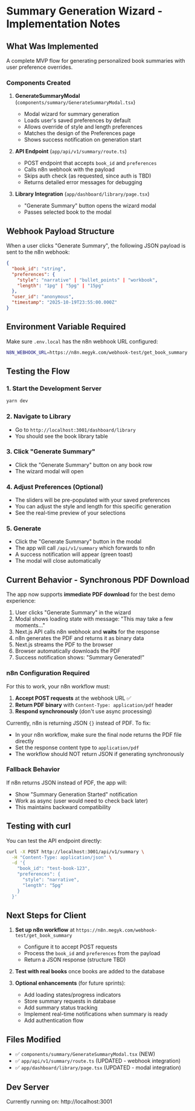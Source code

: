 # Summary Generation Wizard - Implementation Notes

## What Was Implemented

A complete MVP flow for generating personalized book summaries with user preference overrides.

### Components Created

1. **GenerateSummaryModal** (`components/summary/GenerateSummaryModal.tsx`)
   - Modal wizard for summary generation
   - Loads user's saved preferences by default
   - Allows override of style and length preferences
   - Matches the design of the Preferences page
   - Shows success notification on generation start

2. **API Endpoint** (`app/api/v1/summary/route.ts`)
   - POST endpoint that accepts `book_id` and `preferences`
   - Calls n8n webhook with the payload
   - Skips auth check (as requested, since auth is TBD)
   - Returns detailed error messages for debugging

3. **Library Integration** (`app/dashboard/library/page.tsx`)
   - "Generate Summary" button opens the wizard modal
   - Passes selected book to the modal

## Webhook Payload Structure

When a user clicks "Generate Summary", the following JSON payload is sent to the n8n webhook:

```json
{
  "book_id": "string",
  "preferences": {
    "style": "narrative" | "bullet_points" | "workbook",
    "length": "1pg" | "5pg" | "15pg"
  },
  "user_id": "anonymous",
  "timestamp": "2025-10-19T23:55:00.000Z"
}
```

## Environment Variable Required

Make sure `.env.local` has the n8n webhook URL configured:

```bash
N8N_WEBHOOK_URL=https://n8n.megyk.com/webhook-test/get_book_summary
```

## Testing the Flow

### 1. Start the Development Server
```bash
yarn dev
```

### 2. Navigate to Library
- Go to `http://localhost:3001/dashboard/library`
- You should see the book library table

### 3. Click "Generate Summary"
- Click the "Generate Summary" button on any book row
- The wizard modal will open

### 4. Adjust Preferences (Optional)
- The sliders will be pre-populated with your saved preferences
- You can adjust the style and length for this specific generation
- See the real-time preview of your selections

### 5. Generate
- Click the "Generate Summary" button in the modal
- The app will call `/api/v1/summary` which forwards to n8n
- A success notification will appear (green toast)
- The modal will close automatically

## Current Behavior - Synchronous PDF Download

The app now supports **immediate PDF download** for the best demo experience:

1. User clicks "Generate Summary" in the wizard
2. Modal shows loading state with message: "This may take a few moments..."
3. Next.js API calls n8n webhook and **waits** for the response
4. n8n generates the PDF and returns it as binary data
5. Next.js streams the PDF to the browser
6. Browser automatically downloads the PDF
7. Success notification shows: "Summary Generated!"

### n8n Configuration Required

For this to work, your n8n workflow must:

1. **Accept POST requests** at the webhook URL ✅
2. **Return PDF binary** with `Content-Type: application/pdf` header
3. **Respond synchronously** (don't use async processing)

Currently, n8n is returning JSON `{}` instead of PDF. To fix:

- In your n8n workflow, make sure the final node returns the PDF file directly
- Set the response content type to `application/pdf`
- The workflow should NOT return JSON if generating synchronously

### Fallback Behavior

If n8n returns JSON instead of PDF, the app will:
- Show "Summary Generation Started" notification
- Work as async (user would need to check back later)
- This maintains backward compatibility

## Testing with curl

You can test the API endpoint directly:

```bash
curl -X POST http://localhost:3001/api/v1/summary \
  -H "Content-Type: application/json" \
  -d '{
    "book_id": "test-book-123",
    "preferences": {
      "style": "narrative",
      "length": "5pg"
    }
  }'
```

## Next Steps for Client

1. **Set up n8n workflow** at `https://n8n.megyk.com/webhook-test/get_book_summary`
   - Configure it to accept POST requests
   - Process the `book_id` and `preferences` from the payload
   - Return a JSON response (structure TBD)

2. **Test with real books** once books are added to the database

3. **Optional enhancements** (for future sprints):
   - Add loading states/progress indicators
   - Store summary requests in database
   - Add summary status tracking
   - Implement real-time notifications when summary is ready
   - Add authentication flow

## Files Modified

- ✅ `components/summary/GenerateSummaryModal.tsx` (NEW)
- ✅ `app/api/v1/summary/route.ts` (UPDATED - webhook integration)
- ✅ `app/dashboard/library/page.tsx` (UPDATED - modal integration)

## Dev Server

Currently running on: http://localhost:3001
